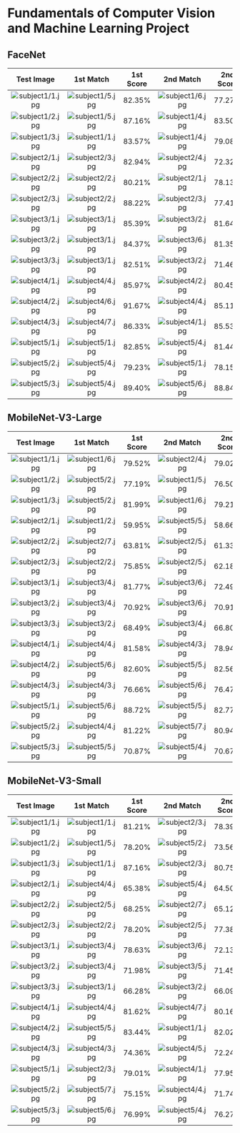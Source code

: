 # Fundamentals of Computer Vision and Machine Learning Project

## FaceNet

|                   Test Image                   |                      1st Match                      | 1st Score |                      2nd Match                      | 2nd Score |                      3rd Match                      | 3rd Score |
|:----------------------------------------------:|:---------------------------------------------------:|:---------:|:---------------------------------------------------:|:---------:|:---------------------------------------------------:|:---------:|
| ![subject1/1.jpg](dataset/test/subject1/1.jpg) | ![subject1/5.jpg](dataset/reference/subject1/5.jpg) |  82.35%   | ![subject1/6.jpg](dataset/reference/subject1/6.jpg) |  77.27%   | ![subject1/3.jpg](dataset/reference/subject1/3.jpg) |  77.21%   |
| ![subject1/2.jpg](dataset/test/subject1/2.jpg) | ![subject1/5.jpg](dataset/reference/subject1/5.jpg) |  87.16%   | ![subject1/4.jpg](dataset/reference/subject1/4.jpg) |  83.50%   | ![subject1/2.jpg](dataset/reference/subject1/2.jpg) |  80.71%   |
| ![subject1/3.jpg](dataset/test/subject1/3.jpg) | ![subject1/1.jpg](dataset/reference/subject1/1.jpg) |  83.57%   | ![subject1/4.jpg](dataset/reference/subject1/4.jpg) |  79.08%   | ![subject1/3.jpg](dataset/reference/subject1/3.jpg) |  70.79%   |
| ![subject2/1.jpg](dataset/test/subject2/1.jpg) | ![subject2/3.jpg](dataset/reference/subject2/3.jpg) |  82.94%   | ![subject2/4.jpg](dataset/reference/subject2/4.jpg) |  72.32%   | ![subject2/6.jpg](dataset/reference/subject2/6.jpg) |  69.57%   |
| ![subject2/2.jpg](dataset/test/subject2/2.jpg) | ![subject2/2.jpg](dataset/reference/subject2/2.jpg) |  80.21%   | ![subject2/1.jpg](dataset/reference/subject2/1.jpg) |  78.13%   | ![subject2/7.jpg](dataset/reference/subject2/7.jpg) |  76.58%   |
| ![subject2/3.jpg](dataset/test/subject2/3.jpg) | ![subject2/2.jpg](dataset/reference/subject2/2.jpg) |  88.22%   | ![subject2/3.jpg](dataset/reference/subject2/3.jpg) |  77.41%   | ![subject2/1.jpg](dataset/reference/subject2/1.jpg) |  76.25%   |
| ![subject3/1.jpg](dataset/test/subject3/1.jpg) | ![subject3/1.jpg](dataset/reference/subject3/1.jpg) |  85.39%   | ![subject3/2.jpg](dataset/reference/subject3/2.jpg) |  81.64%   | ![subject3/4.jpg](dataset/reference/subject3/4.jpg) |  80.27%   |
| ![subject3/2.jpg](dataset/test/subject3/2.jpg) | ![subject3/1.jpg](dataset/reference/subject3/1.jpg) |  84.37%   | ![subject3/6.jpg](dataset/reference/subject3/6.jpg) |  81.35%   | ![subject3/3.jpg](dataset/reference/subject3/3.jpg) |  77.30%   |
| ![subject3/3.jpg](dataset/test/subject3/3.jpg) | ![subject3/1.jpg](dataset/reference/subject3/1.jpg) |  82.51%   | ![subject3/2.jpg](dataset/reference/subject3/2.jpg) |  71.46%   | ![subject3/3.jpg](dataset/reference/subject3/3.jpg) |  68.09%   |
| ![subject4/1.jpg](dataset/test/subject4/1.jpg) | ![subject4/4.jpg](dataset/reference/subject4/4.jpg) |  85.97%   | ![subject4/2.jpg](dataset/reference/subject4/2.jpg) |  80.45%   | ![subject4/1.jpg](dataset/reference/subject4/1.jpg) |  79.02%   |
| ![subject4/2.jpg](dataset/test/subject4/2.jpg) | ![subject4/6.jpg](dataset/reference/subject4/6.jpg) |  91.67%   | ![subject4/4.jpg](dataset/reference/subject4/4.jpg) |  85.11%   | ![subject4/2.jpg](dataset/reference/subject4/2.jpg) |  81.73%   |
| ![subject4/3.jpg](dataset/test/subject4/3.jpg) | ![subject4/7.jpg](dataset/reference/subject4/7.jpg) |  86.33%   | ![subject4/1.jpg](dataset/reference/subject4/1.jpg) |  85.53%   | ![subject4/4.jpg](dataset/reference/subject4/4.jpg) |  84.36%   |
| ![subject5/1.jpg](dataset/test/subject5/1.jpg) | ![subject5/1.jpg](dataset/reference/subject5/1.jpg) |  82.85%   | ![subject5/4.jpg](dataset/reference/subject5/4.jpg) |  81.44%   | ![subject5/5.jpg](dataset/reference/subject5/5.jpg) |  79.24%   |
| ![subject5/2.jpg](dataset/test/subject5/2.jpg) | ![subject5/4.jpg](dataset/reference/subject5/4.jpg) |  79.23%   | ![subject5/1.jpg](dataset/reference/subject5/1.jpg) |  78.15%   | ![subject5/6.jpg](dataset/reference/subject5/6.jpg) |  76.25%   |
| ![subject5/3.jpg](dataset/test/subject5/3.jpg) | ![subject5/4.jpg](dataset/reference/subject5/4.jpg) |  89.40%   | ![subject5/6.jpg](dataset/reference/subject5/6.jpg) |  88.84%   | ![subject5/5.jpg](dataset/reference/subject5/5.jpg) |  82.53%   |

## MobileNet-V3-Large

|                   Test Image                   |                      1st Match                      | 1st Score |                      2nd Match                      | 2nd Score |                      3rd Match                      | 3rd Score |
|:----------------------------------------------:|:---------------------------------------------------:|:---------:|:---------------------------------------------------:|:---------:|:---------------------------------------------------:|:---------:|
| ![subject1/1.jpg](dataset/test/subject1/1.jpg) | ![subject1/6.jpg](dataset/reference/subject1/6.jpg) |  79.52%   | ![subject2/4.jpg](dataset/reference/subject2/4.jpg) |  79.02%   | ![subject1/2.jpg](dataset/reference/subject1/2.jpg) |  78.34%   |
| ![subject1/2.jpg](dataset/test/subject1/2.jpg) | ![subject5/2.jpg](dataset/reference/subject5/2.jpg) |  77.19%   | ![subject1/5.jpg](dataset/reference/subject1/5.jpg) |  76.50%   | ![subject1/6.jpg](dataset/reference/subject1/6.jpg) |  76.21%   |
| ![subject1/3.jpg](dataset/test/subject1/3.jpg) | ![subject5/2.jpg](dataset/reference/subject5/2.jpg) |  81.99%   | ![subject1/6.jpg](dataset/reference/subject1/6.jpg) |  79.21%   | ![subject2/3.jpg](dataset/reference/subject2/3.jpg) |  77.61%   |
| ![subject2/1.jpg](dataset/test/subject2/1.jpg) | ![subject1/2.jpg](dataset/reference/subject1/2.jpg) |  59.95%   | ![subject5/5.jpg](dataset/reference/subject5/5.jpg) |  58.66%   | ![subject5/6.jpg](dataset/reference/subject5/6.jpg) |  58.47%   |
| ![subject2/2.jpg](dataset/test/subject2/2.jpg) | ![subject2/7.jpg](dataset/reference/subject2/7.jpg) |  63.81%   | ![subject2/5.jpg](dataset/reference/subject2/5.jpg) |  61.33%   | ![subject2/2.jpg](dataset/reference/subject2/2.jpg) |  52.78%   |
| ![subject2/3.jpg](dataset/test/subject2/3.jpg) | ![subject2/2.jpg](dataset/reference/subject2/2.jpg) |  75.85%   | ![subject2/5.jpg](dataset/reference/subject2/5.jpg) |  62.18%   | ![subject2/1.jpg](dataset/reference/subject2/1.jpg) |  61.99%   |
| ![subject3/1.jpg](dataset/test/subject3/1.jpg) | ![subject3/4.jpg](dataset/reference/subject3/4.jpg) |  81.77%   | ![subject3/6.jpg](dataset/reference/subject3/6.jpg) |  72.49%   | ![subject3/1.jpg](dataset/reference/subject3/1.jpg) |  63.84%   |
| ![subject3/2.jpg](dataset/test/subject3/2.jpg) | ![subject3/4.jpg](dataset/reference/subject3/4.jpg) |  70.92%   | ![subject3/6.jpg](dataset/reference/subject3/6.jpg) |  70.91%   | ![subject3/1.jpg](dataset/reference/subject3/1.jpg) |  67.38%   |
| ![subject3/3.jpg](dataset/test/subject3/3.jpg) | ![subject3/2.jpg](dataset/reference/subject3/2.jpg) |  68.49%   | ![subject3/4.jpg](dataset/reference/subject3/4.jpg) |  66.80%   | ![subject3/6.jpg](dataset/reference/subject3/6.jpg) |  60.01%   |
| ![subject4/1.jpg](dataset/test/subject4/1.jpg) | ![subject4/4.jpg](dataset/reference/subject4/4.jpg) |  81.58%   | ![subject4/3.jpg](dataset/reference/subject4/3.jpg) |  78.94%   | ![subject5/6.jpg](dataset/reference/subject5/6.jpg) |  78.27%   |
| ![subject4/2.jpg](dataset/test/subject4/2.jpg) | ![subject5/6.jpg](dataset/reference/subject5/6.jpg) |  82.60%   | ![subject5/5.jpg](dataset/reference/subject5/5.jpg) |  82.56%   | ![subject4/4.jpg](dataset/reference/subject4/4.jpg) |  80.81%   |
| ![subject4/3.jpg](dataset/test/subject4/3.jpg) | ![subject4/3.jpg](dataset/reference/subject4/3.jpg) |  76.66%   | ![subject5/6.jpg](dataset/reference/subject5/6.jpg) |  76.47%   | ![subject4/5.jpg](dataset/reference/subject4/5.jpg) |  72.34%   |
| ![subject5/1.jpg](dataset/test/subject5/1.jpg) | ![subject5/6.jpg](dataset/reference/subject5/6.jpg) |  88.72%   | ![subject5/5.jpg](dataset/reference/subject5/5.jpg) |  82.77%   | ![subject4/1.jpg](dataset/reference/subject4/1.jpg) |  81.96%   |
| ![subject5/2.jpg](dataset/test/subject5/2.jpg) | ![subject4/4.jpg](dataset/reference/subject4/4.jpg) |  81.22%   | ![subject5/7.jpg](dataset/reference/subject5/7.jpg) |  80.94%   | ![subject4/3.jpg](dataset/reference/subject4/3.jpg) |  77.17%   |
| ![subject5/3.jpg](dataset/test/subject5/3.jpg) | ![subject5/5.jpg](dataset/reference/subject5/5.jpg) |  70.87%   | ![subject5/4.jpg](dataset/reference/subject5/4.jpg) |  70.67%   | ![subject5/6.jpg](dataset/reference/subject5/6.jpg) |  64.62%   |

## MobileNet-V3-Small

|                   Test Image                   |                      1st Match                      | 1st Score |                      2nd Match                      | 2nd Score |                      3rd Match                      | 3rd Score |
|:----------------------------------------------:|:---------------------------------------------------:|:---------:|:---------------------------------------------------:|:---------:|:---------------------------------------------------:|:---------:|
| ![subject1/1.jpg](dataset/test/subject1/1.jpg) | ![subject1/1.jpg](dataset/reference/subject1/1.jpg) |  81.21%   | ![subject2/3.jpg](dataset/reference/subject2/3.jpg) |  78.39%   | ![subject2/4.jpg](dataset/reference/subject2/4.jpg) |  77.43%   |
| ![subject1/2.jpg](dataset/test/subject1/2.jpg) | ![subject1/5.jpg](dataset/reference/subject1/5.jpg) |  78.20%   | ![subject5/2.jpg](dataset/reference/subject5/2.jpg) |  73.56%   | ![subject2/3.jpg](dataset/reference/subject2/3.jpg) |  69.52%   |
| ![subject1/3.jpg](dataset/test/subject1/3.jpg) | ![subject1/1.jpg](dataset/reference/subject1/1.jpg) |  87.16%   | ![subject2/3.jpg](dataset/reference/subject2/3.jpg) |  80.75%   | ![subject5/7.jpg](dataset/reference/subject5/7.jpg) |  77.60%   |
| ![subject2/1.jpg](dataset/test/subject2/1.jpg) | ![subject4/4.jpg](dataset/reference/subject4/4.jpg) |  65.38%   | ![subject5/4.jpg](dataset/reference/subject5/4.jpg) |  64.50%   | ![subject5/6.jpg](dataset/reference/subject5/6.jpg) |  63.80%   |
| ![subject2/2.jpg](dataset/test/subject2/2.jpg) | ![subject2/5.jpg](dataset/reference/subject2/5.jpg) |  68.25%   | ![subject2/7.jpg](dataset/reference/subject2/7.jpg) |  65.12%   | ![subject2/2.jpg](dataset/reference/subject2/2.jpg) |  57.36%   |
| ![subject2/3.jpg](dataset/test/subject2/3.jpg) | ![subject2/2.jpg](dataset/reference/subject2/2.jpg) |  78.20%   | ![subject2/5.jpg](dataset/reference/subject2/5.jpg) |  77.38%   | ![subject5/6.jpg](dataset/reference/subject5/6.jpg) |  60.70%   |
| ![subject3/1.jpg](dataset/test/subject3/1.jpg) | ![subject3/4.jpg](dataset/reference/subject3/4.jpg) |  78.63%   | ![subject3/6.jpg](dataset/reference/subject3/6.jpg) |  72.13%   | ![subject3/1.jpg](dataset/reference/subject3/1.jpg) |  68.02%   |
| ![subject3/2.jpg](dataset/test/subject3/2.jpg) | ![subject3/4.jpg](dataset/reference/subject3/4.jpg) |  71.98%   | ![subject3/5.jpg](dataset/reference/subject3/5.jpg) |  71.45%   | ![subject3/1.jpg](dataset/reference/subject3/1.jpg) |  69.20%   |
| ![subject3/3.jpg](dataset/test/subject3/3.jpg) | ![subject3/1.jpg](dataset/reference/subject3/1.jpg) |  66.28%   | ![subject3/2.jpg](dataset/reference/subject3/2.jpg) |  66.09%   | ![subject3/4.jpg](dataset/reference/subject3/4.jpg) |  65.66%   |
| ![subject4/1.jpg](dataset/test/subject4/1.jpg) | ![subject4/4.jpg](dataset/reference/subject4/4.jpg) |  81.62%   | ![subject4/7.jpg](dataset/reference/subject4/7.jpg) |  80.16%   | ![subject5/6.jpg](dataset/reference/subject5/6.jpg) |  79.37%   |
| ![subject4/2.jpg](dataset/test/subject4/2.jpg) | ![subject5/5.jpg](dataset/reference/subject5/5.jpg) |  83.44%   | ![subject1/1.jpg](dataset/reference/subject1/1.jpg) |  82.02%   | ![subject4/4.jpg](dataset/reference/subject4/4.jpg) |  81.94%   |
| ![subject4/3.jpg](dataset/test/subject4/3.jpg) | ![subject4/3.jpg](dataset/reference/subject4/3.jpg) |  74.36%   | ![subject4/5.jpg](dataset/reference/subject4/5.jpg) |  72.24%   | ![subject4/2.jpg](dataset/reference/subject4/2.jpg) |  71.45%   |
| ![subject5/1.jpg](dataset/test/subject5/1.jpg) | ![subject2/3.jpg](dataset/reference/subject2/3.jpg) |  79.01%   | ![subject4/1.jpg](dataset/reference/subject4/1.jpg) |  77.95%   | ![subject5/6.jpg](dataset/reference/subject5/6.jpg) |  77.82%   |
| ![subject5/2.jpg](dataset/test/subject5/2.jpg) | ![subject5/7.jpg](dataset/reference/subject5/7.jpg) |  75.15%   | ![subject4/4.jpg](dataset/reference/subject4/4.jpg) |  71.74%   | ![subject5/6.jpg](dataset/reference/subject5/6.jpg) |  67.95%   |
| ![subject5/3.jpg](dataset/test/subject5/3.jpg) | ![subject5/6.jpg](dataset/reference/subject5/6.jpg) |  76.99%   | ![subject5/4.jpg](dataset/reference/subject5/4.jpg) |  76.27%   | ![subject5/5.jpg](dataset/reference/subject5/5.jpg) |  75.81%   |